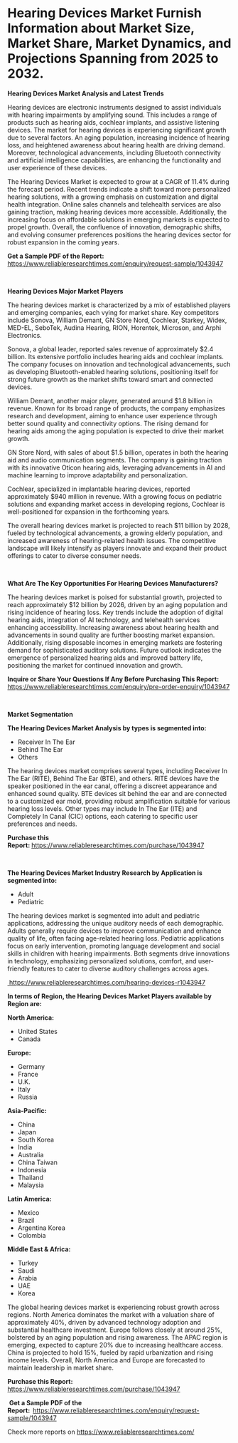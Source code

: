 <p><h1>Hearing Devices Market Furnish Information about Market Size, Market Share, Market Dynamics, and Projections Spanning from 2025 to 2032.</h1></p><p><strong>Hearing Devices Market Analysis and Latest Trends</strong></p>
<p><p>Hearing devices are electronic instruments designed to assist individuals with hearing impairments by amplifying sound. This includes a range of products such as hearing aids, cochlear implants, and assistive listening devices. The market for hearing devices is experiencing significant growth due to several factors. An aging population, increasing incidence of hearing loss, and heightened awareness about hearing health are driving demand. Moreover, technological advancements, including Bluetooth connectivity and artificial intelligence capabilities, are enhancing the functionality and user experience of these devices.</p><p>The Hearing Devices Market is expected to grow at a CAGR of 11.4% during the forecast period. Recent trends indicate a shift toward more personalized hearing solutions, with a growing emphasis on customization and digital health integration. Online sales channels and telehealth services are also gaining traction, making hearing devices more accessible. Additionally, the increasing focus on affordable solutions in emerging markets is expected to propel growth. Overall, the confluence of innovation, demographic shifts, and evolving consumer preferences positions the hearing devices sector for robust expansion in the coming years.</p></p>
<p><strong>Get a Sample PDF of the Report:&nbsp;</strong> <a href="https://www.reliableresearchtimes.com/enquiry/request-sample/1043947?utm_campaign=2934&utm_medium=2&utm_source=Github&utm_content=ia&utm_term=04032025&utm_id=hearing-devices">https://www.reliableresearchtimes.com/enquiry/request-sample/1043947</a></p>
<p>&nbsp;</p>
<p><strong>Hearing Devices Major Market Players</strong></p>
<p><p>The hearing devices market is characterized by a mix of established players and emerging companies, each vying for market share. Key competitors include Sonova, William Demant, GN Store Nord, Cochlear, Starkey, Widex, MED-EL, SeboTek, Audina Hearing, RION, Horentek, Microson, and Arphi Electronics.</p><p>Sonova, a global leader, reported sales revenue of approximately $2.4 billion. Its extensive portfolio includes hearing aids and cochlear implants. The company focuses on innovation and technological advancements, such as developing Bluetooth-enabled hearing solutions, positioning itself for strong future growth as the market shifts toward smart and connected devices.</p><p>William Demant, another major player, generated around $1.8 billion in revenue. Known for its broad range of products, the company emphasizes research and development, aiming to enhance user experience through better sound quality and connectivity options. The rising demand for hearing aids among the aging population is expected to drive their market growth.</p><p>GN Store Nord, with sales of about $1.5 billion, operates in both the hearing aid and audio communication segments. The company is gaining traction with its innovative Oticon hearing aids, leveraging advancements in AI and machine learning to improve adaptability and personalization.</p><p>Cochlear, specialized in implantable hearing devices, reported approximately $940 million in revenue. With a growing focus on pediatric solutions and expanding market access in developing regions, Cochlear is well-positioned for expansion in the forthcoming years.</p><p>The overall hearing devices market is projected to reach $11 billion by 2028, fueled by technological advancements, a growing elderly population, and increased awareness of hearing-related health issues. The competitive landscape will likely intensify as players innovate and expand their product offerings to cater to diverse consumer needs.</p></p>
<p>&nbsp;</p>
<p><strong>What Are The Key Opportunities For Hearing Devices Manufacturers?</strong></p>
<p><p>The hearing devices market is poised for substantial growth, projected to reach approximately $12 billion by 2026, driven by an aging population and rising incidence of hearing loss. Key trends include the adoption of digital hearing aids, integration of AI technology, and telehealth services enhancing accessibility. Increasing awareness about hearing health and advancements in sound quality are further boosting market expansion. Additionally, rising disposable incomes in emerging markets are fostering demand for sophisticated auditory solutions. Future outlook indicates the emergence of personalized hearing aids and improved battery life, positioning the market for continued innovation and growth.</p></p>
<p><strong>Inquire or Share Your Questions If Any Before Purchasing This Report:</strong> <a href="https://www.reliableresearchtimes.com/enquiry/pre-order-enquiry/1043947?utm_campaign=2934&utm_medium=2&utm_source=Github&utm_content=ia&utm_term=04032025&utm_id=hearing-devices">https://www.reliableresearchtimes.com/enquiry/pre-order-enquiry/1043947</a></p>
<p>&nbsp;</p>
<p><strong>Market Segmentation</strong></p>
<p><strong>The Hearing Devices Market Analysis by types is segmented into:</strong></p>
<p><ul><li>Receiver In The Ear</li><li>Behind The Ear</li><li>Others</li></ul></p>
<p><p>The hearing devices market comprises several types, including Receiver In The Ear (RITE), Behind The Ear (BTE), and others. RITE devices have the speaker positioned in the ear canal, offering a discreet appearance and enhanced sound quality. BTE devices sit behind the ear and are connected to a customized ear mold, providing robust amplification suitable for various hearing loss levels. Other types may include In The Ear (ITE) and Completely In Canal (CIC) options, each catering to specific user preferences and needs.</p></p>
<p><strong>Purchase this Report:&nbsp;</strong><a href="https://www.reliableresearchtimes.com/purchase/1043947?utm_campaign=2934&utm_medium=2&utm_source=Github&utm_content=ia&utm_term=04032025&utm_id=hearing-devices">https://www.reliableresearchtimes.com/purchase/1043947</a></p>
<p>&nbsp;</p>
<p><strong>The Hearing Devices Market Industry Research by Application is segmented into:</strong></p>
<p><ul><li>Adult</li><li>Pediatric</li></ul></p>
<p><p>The hearing devices market is segmented into adult and pediatric applications, addressing the unique auditory needs of each demographic. Adults generally require devices to improve communication and enhance quality of life, often facing age-related hearing loss. Pediatric applications focus on early intervention, promoting language development and social skills in children with hearing impairments. Both segments drive innovations in technology, emphasizing personalized solutions, comfort, and user-friendly features to cater to diverse auditory challenges across ages.</p></p>
<p><a href="https://www.reliableresearchtimes.com/hearing-devices-r1043947?utm_campaign=2934&utm_medium=2&utm_source=Github&utm_content=ia&utm_term=04032025&utm_id=hearing-devices">&nbsp;https://www.reliableresearchtimes.com/hearing-devices-r1043947</a></p>
<p><strong>In terms of Region, the Hearing Devices Market Players available by Region are:</strong></p>
<p>
    <p> <strong> North America: </strong>
        <ul>
            <li>United States</li>
            <li>Canada</li>
        </ul>
        </p> 
    <p> <strong> Europe: </strong>
        <ul>
            <li>Germany</li>
            <li>France</li>
            <li>U.K.</li>
            <li>Italy</li>
            <li>Russia</li>
        </ul>
        </p> 
    <p> <strong> Asia-Pacific: </strong>
        <ul>
            <li>China</li>
            <li>Japan</li>
            <li>South Korea</li>
            <li>India</li>
            <li>Australia</li>
            <li>China Taiwan</li>
            <li>Indonesia</li>
            <li>Thailand</li>
            <li>Malaysia</li>
        </ul>
        </p> 
    <p> <strong> Latin America: </strong>
        <ul>
            <li>Mexico</li>
            <li>Brazil</li>
            <li>Argentina Korea</li>
            <li>Colombia</li>
        </ul>
        </p> 
    <p> <strong> Middle East & Africa: </strong>
        <ul>
            <li>Turkey</li>
            <li>Saudi</li>
            <li>Arabia</li>
            <li>UAE</li>
            <li>Korea</li>
        </ul>
    </p>
    </p>
<p><p>The global hearing devices market is experiencing robust growth across regions. North America dominates the market with a valuation share of approximately 40%, driven by advanced technology adoption and substantial healthcare investment. Europe follows closely at around 25%, bolstered by an aging population and rising awareness. The APAC region is emerging, expected to capture 20% due to increasing healthcare access. China is projected to hold 15%, fueled by rapid urbanization and rising income levels. Overall, North America and Europe are forecasted to maintain leadership in market share.</p></p>
<p><strong>Purchase this Report: </strong><a href="https://www.reliableresearchtimes.com/purchase/1043947?utm_campaign=2934&utm_medium=2&utm_source=Github&utm_content=ia&utm_term=04032025&utm_id=hearing-devices">https://www.reliableresearchtimes.com/purchase/1043947</a></p>
<p>&nbsp;<strong>Get a Sample PDF of the Report:&nbsp;&nbsp;</strong><a href="https://www.reliableresearchtimes.com/enquiry/request-sample/1043947?utm_campaign=2934&utm_medium=2&utm_source=Github&utm_content=ia&utm_term=04032025&utm_id=hearing-devices">https://www.reliableresearchtimes.com/enquiry/request-sample/1043947</a></p>
<p><strong></strong></p>
<p>Check more reports on <a href="https://www.reliableresearchtimes.com/?utm_campaign=2934&utm_medium=2&utm_source=Github&utm_content=ia&utm_term=04032025&utm_id=hearing-devices">https://www.reliableresearchtimes.com/</a></p>